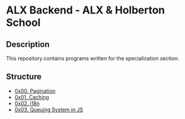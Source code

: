 # ALX Backend - ALX & Holberton School

## Description
This repository contains programs written for the specialization section.


## Structure


* [0x00. Pagination](./0x00-pagination/)
* [0x01. Caching](./0x01-caching)
* [0x02. i18n](./0x02-i18n)
* [0x03. Queuing System in JS](./0x03-queuing_system_in_js/)
